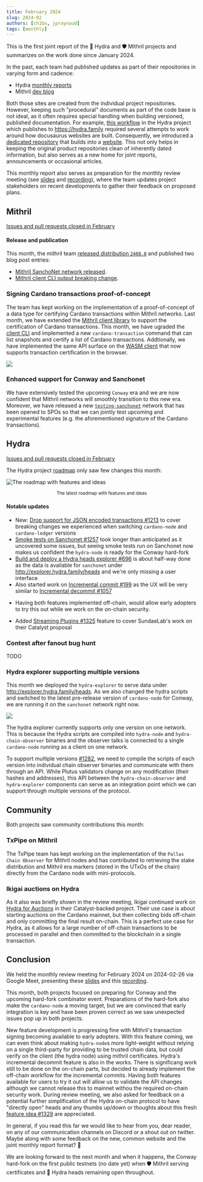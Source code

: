 ```yaml
---
title: February 2024
slug: 2024-02
authors: [ch1bo, jpraynaud]
tags: [monthly]
---
```


This is the first joint report of the 🐲 Hydra and 🛡 Mithril projects and summarizes on the work done since January 2024.

In the past, each team had published updates as part of their repositories in varying form and cadence:

- Hydra [monthly reports](https://hydra.family/head-protocol/monthly)
- Mithril [dev blog](https://mithril.network/doc/dev-blog/)

Both those sites are created from the individual project repositories. However, keeping such "procedural" documents as part of the code base is not ideal, as it often requires special handling when building versioned, published documentation. For example, [this workflow](https://github.com/input-output-hk/hydra/blob/fad12fd7d967e5e8af4d8b832396e68bd8510e9a/.github/workflows/publish-docs.yaml#L87-L92) in the Hydra project which publishes to https://hydra.family required several attempts to work around how docusaurus websites are built. Consequently, we introduced a [dedicated repository](https://github.com/cardano-scaling/website) that builds into a [website](https://cardano-scaling.github.io/website). This not only helps in keeping the original product repositories clean of inherently dated information, but also serves as a new home for joint reports, announcements or occasional articles.

This monthly report also serves as preparation for the monthly review meeting (see [slides][slides] and [recording][recording]), where the team updates project stakeholders on recent developments to gather their feedback on proposed plans.

## Mithril

[Issues and pull requests closed in February](https://github.com/input-output-hk/mithril/issues?q=is%3Aclosed+sort%3Aupdated-desc+closed%3A2024-01-31..2024-02-29)

#### Release and publication

This month, the mithril team [released distribution `2408.0`](https://github.com/input-output-hk/mithril/releases/tag/2408.0) and published two blog post entries:
- [Mithril SanchoNet network released](https://mithril.network/doc/dev-blog/2024/02/08/testing-sanchonet-network-available).
- [Mithril client CLI output breaking change](https://mithril.network/doc/dev-blog/).

### Signing Cardano transactions proof-of-concept

The team has kept working on the implementation of a proof-of-concept of a data type for certifying Cardano transactions within Mithril networks. Last month, we have extended the [Mithril client library](https://crates.io/crates/mithril-client) to support the certification of Cardano transactions. This month, we have ugraded the [client CLI](https://mithril.network/doc/manual/developer-docs/nodes/mithril-client/) and implemented a new `cardano-transaction` command that can list snapshots and certify a list of Cardano transactions. Addtionally, we have implemented the same API surface on the [WASM client](https://www.npmjs.com/package/@mithril-dev/mithril-client-wasm) that now supports transaction certification in the browser.

![](img/2024-02-mithril-cardano-tx.png)

### Enhanced support for Conway and Sanchonet

We have extensively tested the upcoming `Conway` era and we are now confident that Mithril networks will smoothly transition to this new era. Moreover, we have released a new [`testing-sanchonet`](https://mithril.network/explorer/?aggregator=https%3A%2F%2Faggregator.testing-sanchonet.api.mithril.network%2Faggregator) network that has been opened to SPOs so that we can jointly test upcoming and experimental features (e.g. the aforementioned signature of the Cardano transactions).

## Hydra

[Issues and pull requests closed in February](https://github.com/input-output-hk/hydra/issues?q=is%3Aclosed+sort%3Aupdated-desc+closed%3A2024-01-31..2024-02-29)

The Hydra project [roadmap](https://github.com/orgs/input-output-hk/projects/21/views/7) only saw few changes this month:

![The roadmap with features and ideas](./img/2024-02-hydra-roadmap.jpg) <small><center>The latest roadmap with features and ideas</center></small>

#### Notable updates

* New: [Drop support for JSON encoded transactions #1213](https://github.com/input-output-hk/hydra/issues/1213) to cover breaking changes we experienced when switching `cardano-node` and `cardano-ledger` versions
* [Smoke tests on Sanchonet #1257](https://github.com/input-output-hk/hydra/issues/1257) took longer than anticipated as it uncovered some issues, but seeing smoke tests run on Sanchonet now makes us confident the `hydra-node` is ready for the Conway hard-fork
* [Build and deploy a Hydra heads explorer #696](https://github.com/input-output-hk/hydra/issues/696) is about half-way done as the data is available for `sanchonet` under http://explorer.hydra.family/heads and we're only missing a user interface
* Also started work on [Incremental commit #199](https://github.com/input-output-hk/hydra/issues/199) as the UX will be very similar to [Incremental decommit #1057](https://github.com/input-output-hk/hydra/issues/1057)
- Having both features implemented off-chain, would allow early adopters to try this out while we work on the on-chain security.
* Added [Streaming Plugins #1325](https://github.com/input-output-hk/hydra/issues/1325) feature to cover SundaeLab's work on their Catalyst proposal

### Contest after fanout bug hunt

TODO

### Hydra explorer supporting multiple versions

This month we deployed the `hydra-explorer` to serve data under
http://explorer.hydra.family/heads. As we also changed the hydra scripts and
switched to the latest pre-release version of `cardano-node` for Conway, we are
running it on the `sanchonet` network right now.

![](./img/2024-02-explorer.png)

The hydra explorer currently supports only one version on one network. This is
because the Hydra scripts are compiled into `hydra-node` and
`hydra-chain-observer` binaries and the observer talks is connected to a single
`cardano-node` running as a client on one network.

To support multiple versions
[#1282](https://github.com/input-output-hk/hydra/issues/1282), we need to
compile the scripts of each version into individual chain observer binaries and
communicate with them through an API. While Plutus validators change on any
modification (their hashes and addresses), this API between the
`hydra-chain-observer` and `hydra-explorer` components can serve as an
integration point which we can support through multiple versions of the
protocol.

## Community

Both projects saw community contributions this month:

### TxPipe on Mithril

The TxPipe team has kept working on the implementation of the `Pallas Chain Observer` for Mithril nodes and has contributed to retrieving the stake distribution and Mithril era markers (stored in the UTxOs of the chain) directly from the Cardano node with mini-protocols.

### Ikigai auctions on Hydra

As it also was briefly shown in the review meeting, Ikigai continued work on [Hydra for Auctions](monthly/2023-06#hydra-for-auctions-contributions-and-closing-of-project) in their Catalyst-backed project. Their use case is about starting auctions on the Cardano mainnet, but then collecting bids off-chain and only committing the final result on-chain. This is a perfect use case for Hydra, as it allows for a large number of off-chain transactions to be processed in parallel and then committed to the blockchain in a single transaction.

## Conclusion

We held the monthly review meeting for February 2024 on 2024-02-26 via Google Meet, presenting these [slides][slides] and this [recording][recording].

This month, both projects focused on preparing for Conway and the upcoming hard-fork combinator event. Preparations of the hard-fork also make the `cardano-node` a moving target, but we are convinced that early integration is key and have been proven correct as we saw unexpected issues pop up in both projects.

New feature development is progressing fine with Mithril's transaction signing becoming available to early adopters. With this feature coming, we can even think about making `hydra-node`s more light-weight without relying on a single third-party for providing to be trusted chain data, but could verify on the client (the hydra node) using mithril certificates. Hydra's incremental decommit feature is also in the works. There is significang work still to be done on the on-chain parts, but decided to already implement the off-chain workflow for the incremental commits. Having both features available for users to try it out will allow us to validate the API changes although we cannot release this to mainnet withou the required on-chain security work. During review meeting, we also asked for feedback on a potential further simplification of the Hydra on-chain protocol to have "directly open" heads and any thumbs up/down or thoughts about this fresh [feature idea
#1329](https://github.com/input-output-hk/hydra/issues/1329) are appreciated.

In general, if you read this far we would like to hear from you, dear reader, on any of our communication channels on Discord or a shout out on twitter. Maybe along with some feedback on the new, common website and the joint monthly report format? 🙏 

We are looking forward to the next month and when it happens, the Conway hard-fork on the first public testnets (no date yet) when 🛡 Mithril serving certificates and 🐲 Hydra heads remaining open throughout.

[slides]: https://docs.google.com/presentation/d/18buDs_TcMHgFAYjJt9GftQiEnVB3ubcoD3Djh3ovxSc/edit#slide=id.g1f87a7454a5_0_1392
[recording]: https://drive.google.com/file/d/1WZ03vcpfxgYhGw91-L3QXVfyNwhdaCBY/view

